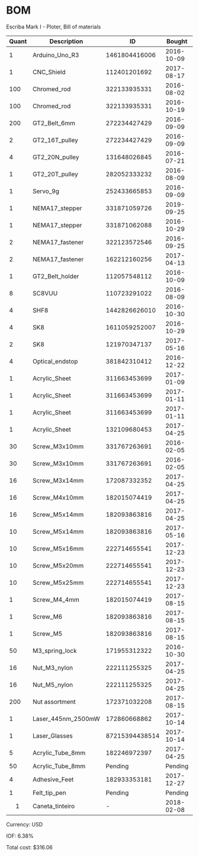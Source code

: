 # BOM
Escriba Mark I - Ploter, Bill of materials

| Quant | Description        | ID             | Bought     | Delivered  | Unit | Charge | Taxes |   Cost |
|-------|--------------------|----------------|------------|------------|------|--------|-------|--------|
|     1 | Arduino_Uno_R3     |  1461804416006 | 2016-10-09 | 2016-11-29 | each |   7.82 |  0.49 |   8.31 |
|     1 | CNC_Shield         |   112401201692 | 2017-08-17 | 2018-01-23 | each |   7.40 |  0.46 |   7.86 |
|   100 | Chromed_rod        |   322133935331 | 2016-08-02 | 2016-10-10 | cm   |  11.56 |  0.73 |  12.29 |
|   100 | Chromed_rod        |   322133935331 | 2016-10-19 | 2016-11-17 | cm   |  11.58 |  0.73 |  12.31 |
|   200 | GT2_Belt_6mm       |   272234427429 | 2016-09-09 | 2016-10-25 | cm   |   7.68 |  0.48 |   8.16 |
|     2 | GT2_16T_pulley     |   272234427429 | 2016-09-09 | 2016-10-25 | each |   0.00 |  0.00 |   0.00 |
|     4 | GT2_20N_pulley     |   131648026845 | 2016-07-21 | 2016-09-dd | each |  10.98 |  0.69 |  11.67 |
|     1 | GT2_20T_pulley     |   282052333232 | 2016-08-09 | 2016-09-1d | each |   2.35 |  0.14 |   2.49 |
|     1 | Servo_9g           |   252433665853 | 2016-09-09 | 2016-10-04 | each |   3.56 |  0.22 |   3.78 |
|     1 | NEMA17_stepper     |   331871059726 | 2019-09-25 | 2016-10-28 | each |  10.38 |  0.66 |  11.04 |
|     1 | NEMA17_stepper     |   331871062088 | 2016-10-29 | 2017-mm-dd | each |  10.38 |  0.66 |  11.04 |
|     2 | NEMA17_fastener    |   322123572546 | 2016-09-25 | 2016-11-17 | each |   7.87 |  0.50 |   8.37 |
|     2 | NEMA17_fastener    |   162212160256 | 2017-04-13 | 2016-11-17 | each |  12.50 |  0.79 |  13.29 |
|     1 | GT2_Belt_holder    |   112057548112 | 2016-10-09 | 2017-01-12 | each |   2.71 |  0.17 |   2.88 |
|     8 | SC8VUU             |   110723291022 | 2016-08-09 | 2016-09-20 | each |  18.04 |  1.15 |  19.19 |
|     4 | SHF8               |  1442826626010 | 2016-10-30 | 2017-01-03 | each |   7.78 |  0.49 |   8.27 |
|     4 | SK8                |  1611059252007 | 2016-10-29 | 2017-01-05 | each |   4.74 |  0.30 |   5.04 |
|     2 | SK8                |   121970347137 | 2017-05-16 | 2017-mm-dd | each |   2.85 |  0.18 |   3.03 |
|     4 | Optical_endstop    |   381842310412 | 2016-12-22 | 2017-05-18 | each |   3.21 |  0.20 |   3.41 |
|     1 | Acrylic_Sheet      |   311663453699 | 2017-01-09 | 2017-03-27 | each |   5.89 |  0.37 |   6.26 |
|     1 | Acrylic_Sheet      |   311663453699 | 2017-01-11 | 2017-07-12 | each |   5.89 |  0.37 |   6.26 |
|     1 | Acrylic_Sheet      |   311663453699 | 2017-01-11 | 2017-07-12 | each |   5.89 |  0.37 |   6.26 |
|     1 | Acrylic_Sheet      |   132109680453 | 2017-04-25 | 2017-05-18 | each |   5.89 |  0.37 |   6.26 |
|    30 | Screw_M3x10mm      |   331767263691 | 2016-02-05 | 2016-xx-xx | each |   0.99 |  0.06 |   1.05 |
|    30 | Screw_M3x10mm      |   331767263691 | 2016-02-05 | 2016-xx-xx | each |   0.99 |  0.06 |   1.05 |
|    16 | Screw_M3x14mm      |   172087332352 | 2017-04-25 | 2017-05-dd | each |   1.82 |  0.11 |   1.93 |
|    16 | Screw_M4x10mm      |   182015074419 | 2017-04-25 | 2017-05-dd | each |   2.04 |  0.13 |   2.17 |
|    16 | Screw_M5x14mm      |   182093863816 | 2017-04-25 | 2017-05-dd | each |   2.18 |  0.13 |   2.31 |
|    10 | Screw_M5x14mm      |   182093863816 | 2017-05-16 | 2017-07-dd | each |   2.17 |  0.13 |   2.30 |
|    10 | Screw_M5x16mm      |   222714655541 | 2017-12-23 | Pending    | each |   1.77 |  0.11 |   1.88 |
|    10 | Screw_M5x20mm      |   222714655541 | 2017-12-23 | Pending    | each |   2.05 |  0.13 |   2.18 |
|    10 | Screw_M5x25mm      |   222714655541 | 2017-12-23 | Pending    | each |   2.05 |  0.13 |   2.18 |
|     1 | Screw_M4_4mm       |   182015074419 | 2017-08-15 | Pending    | each |   3.79 |  0.24 |   4.03 |
|     1 | Screw_M6           |   182093863816 | 2017-08-15 | Pending    | each |   2.36 |  0.15 |   2.51 |
|     1 | Screw_M5           |   182093863816 | 2017-08-15 | Pending    | each |   2.62 |  0.09 |   0.09 |
|    50 | M3_spring_lock     |   171955312322 | 2016-10-30 | 2017-03-21 | each |   1.44 |  0.09 |   1.53 |
|    16 | Nut_M3_nylon       |   222111255325 | 2017-04-25 | 2017-07-dd | each |   1.72 |  0.10 |   1.82 |
|    16 | Nut_M5_nylon       |   222111255325 | 2017-04-25 | 2017-07-dd | each |   2.02 |  0.12 |   2.14 |
|   200 | Nut assortment     |   172371032208 | 2017-08-15 | Pending    | each |   0.17 |  0.01 |   0.18 |
|     1 | Laser_445nm_2500mW |   172860668862 | 2017-10-14 | 2017-11-27 | each |  78.22 |  4.99 |  83.21 |
|     1 | Laser_Glasses      | 87215394438514 | 2017-10-14 | 2017-10-14 | each |  19.84 |  1.26 |  21.10 |
|     5 | Acrylic_Tube_8mm   |   182246972397 | 2017-04-25 | 2017-05-dd | cm   |   4.59 |  0.29 |   4.88 |
|    50 | Acrylic_Tube_8mm   | Pending        | Pending    | Pending    | cm   |   0.00 |  0.00 |   0.00 |
|     4 | Adhesive_Feet      |   182933353181 | 2017-12-27 | Pending    | each |   0.04 |  0.01 |   0.05 |
|     1 | Felt_tip_pen       | Pending        | Pending    | Pending    | each |   0.00 |  0.00 |   0.00 |
|     1 | Caneta_tinteiro    | -              | 2018-02-08 | 2018-02-08 | each |   6.08 |  0.00 |   6.08 |

Currency: USD

IOF: 6.38%

Total cost: $316.06
